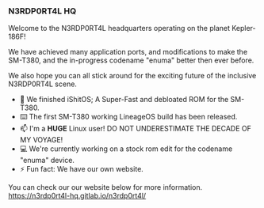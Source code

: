### N3RDP0RT4L HQ

Welcome to the N3RDP0RT4L headquarters operating on the planet Kepler-186F!

We have achieved many application ports, and modifications to make the SM-T380, and the in-progress codename "enuma" better then ever before.

We also hope you can all stick around for the exciting future of the inclusive N3RDP0RT4L scene.

- 📱 We finished iShitOS; A Super-Fast and debloated ROM for the SM-T380.
- ⌨️ The first SM-T380 working LineageOS build has been released.
- 📫 I'm a **HUGE** Linux user! DO NOT UNDERESTIMATE THE DECADE OF MY VOYAGE!
- 💻 We're currently working on a stock rom edit for the codename "enuma" device.
- ⚡ Fun fact: We have our own website.

You can check our our website below for more information.
https://n3rdp0rt4l-hq.gitlab.io/n3rdp0rt4l/
